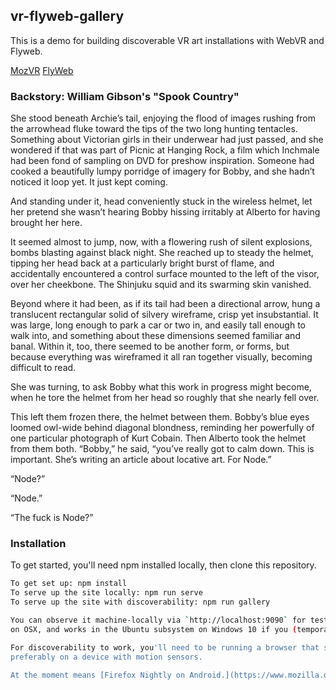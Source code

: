 ## vr-flyweb-gallery

This is a demo for building discoverable VR art installations with WebVR and Flyweb.

[MozVR](http://mozvr.com)
[FlyWeb](https://github.com/flyweb/)

### Backstory: William Gibson's "Spook Country"

She stood beneath Archie’s tail, enjoying the flood of images rushing from the arrowhead fluke toward the tips of the two long hunting tentacles. Something about Victorian girls in their underwear had just passed, and she wondered if that was part of Picnic at Hanging Rock, a film which Inchmale had been fond of sampling on DVD for preshow inspiration. Someone had cooked a beautifully lumpy porridge of imagery for Bobby, and she hadn’t noticed it loop yet. It just kept coming.

And standing under it, head conveniently stuck in the wireless helmet, let her pretend she wasn’t hearing Bobby hissing irritably at Alberto for having brought her here.

It seemed almost to jump, now, with a flowering rush of silent explosions, bombs blasting against black night. She reached up to steady the helmet, tipping her head back at a particularly bright burst of flame, and accidentally encountered a control surface mounted to the left of the visor, over her cheekbone. The Shinjuku squid and its swarming skin vanished.

Beyond where it had been, as if its tail had been a directional arrow, hung a translucent rectangular solid of silvery wireframe, crisp yet insubstantial. It was large, long enough to park a car or two in, and easily tall enough to walk into, and something about these dimensions seemed familiar and banal. Within it, too, there seemed to be another form, or forms, but because everything was wireframed it all ran together visually, becoming difficult to read.

She was turning, to ask Bobby what this work in progress might become, when he tore the helmet from her head so roughly that she nearly fell over.

This left them frozen there, the helmet between them. Bobby’s blue eyes loomed owl-wide behind diagonal blondness, reminding her powerfully of one particular photograph of Kurt Cobain. Then Alberto took the helmet from them both. “Bobby,” he said, “you’ve really got to calm down. This is important. She’s writing an article about locative art. For Node.”

“Node?”

“Node.”

“The fuck is Node?”

### Installation

To get started, you'll need npm installed locally, then clone this repository.

```bash
To get set up: npm install
To serve up the site locally: npm run serve
To serve up the site with discoverability: npm run gallery

You can observe it machine-locally via `http://localhost:9090` for testing. This works out-of-the-box
on OSX, and works in the Ubuntu subsystem on Windows 10 if you (temporarily, of course) disable the Windows Firewall.

For discoverability to work, you'll need to be running a browser that supports both WebVR and FlyWeb,
preferably on a device with motion sensors. 

At the moment means [Firefox Nightly on Android.](https://www.mozilla.org/en-US/firefox/channel/desktop/#nightly)


